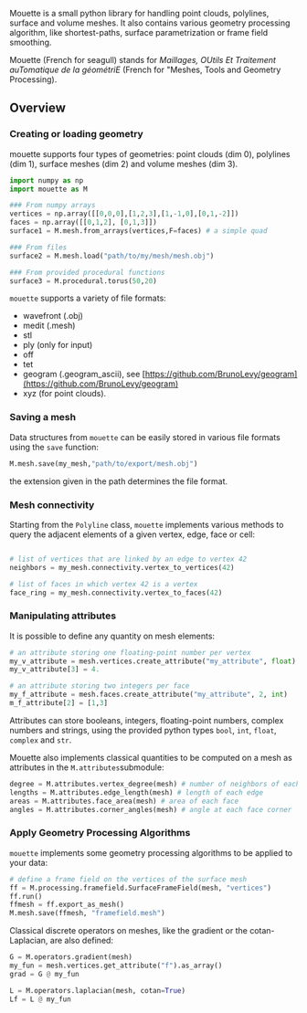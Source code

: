 Mouette is a small python library for handling point clouds, polylines, surface and volume meshes. It also contains various geometry processing algorithm, like shortest-paths,  surface parametrization or frame field smoothing.

Mouette (French for seagull) stands for _Maillages, OUtils Et Traitement auTomatique de la géométriE_ (French for "Meshes, Tools and Geometry Processing).


## Overview

### Creating or loading geometry

mouette supports four types of geometries: point clouds (dim 0), polylines (dim 1), surface meshes (dim 2) and volume meshes (dim 3).


```python
import numpy as np
import mouette as M

### From numpy arrays
vertices = np.array([[0,0,0],[1,2,3],[1,-1,0],[0,1,-2]])
faces = np.array([[0,1,2], [0,1,3]])
surface1 = M.mesh.from_arrays(vertices,F=faces) # a simple quad

### From files
surface2 = M.mesh.load("path/to/my/mesh/mesh.obj")

### From provided procedural functions
surface3 = M.procedural.torus(50,20)
```

`mouette` supports a variety of file formats: 

- wavefront (.obj)
- medit (.mesh)
- stl
- ply (only for input)
- off
- tet
- geogram (.geogram_ascii), see [https://github.com/BrunoLevy/geogram](https://github.com/BrunoLevy/geogram)
- xyz (for point clouds).

### Saving a mesh

Data structures from `mouette` can be easily stored in various file formats using the `save` function:

```python
M.mesh.save(my_mesh,"path/to/export/mesh.obj")
```

the extension given in the path determines the file format.

### Mesh connectivity

Starting from the `Polyline` class, `mouette` implements various methods to query the adjacent elements of a given vertex, edge, face or cell:

```python

# list of vertices that are linked by an edge to vertex 42
neighbors = my_mesh.connectivity.vertex_to_vertices(42) 

# list of faces in which vertex 42 is a vertex
face_ring = my_mesh.connectivity.vertex_to_faces(42) 
```

### Manipulating attributes

It is possible to define any quantity on mesh elements:

```python
# an attribute storing one floating-point number per vertex
my_v_attribute = mesh.vertices.create_attribute("my_attribute", float) 
my_v_attribute[3] = 4.

# an attribute storing two integers per face
my_f_attribute = mesh.faces.create_attribute("my_attribute", 2, int) 
m_f_attribute[2] = [1,3]
```

Attributes can store booleans, integers, floating-point numbers, complex numbers and strings, using the provided python types `bool`, `int`, `float`, `complex` and `str`.

Mouette also implements classical quantities to be computed on a mesh as attributes in the `M.attributes`submodule:

```python
degree = M.attributes.vertex_degree(mesh) # number of neighbors of each vertex
lengths = M.attributes.edge_length(mesh) # length of each edge
areas = M.attributes.face_area(mesh) # area of each face
angles = M.attributes.corner_angles(mesh) # angle at each face corner
```


### Apply Geometry Processing Algorithms

`mouette` implements some geometry processing algorithms to be applied to your data:

```python
# define a frame field on the vertices of the surface mesh
ff = M.processing.framefield.SurfaceFrameField(mesh, "vertices")
ff.run()
ffmesh = ff.export_as_mesh()
M.mesh.save(ffmesh, "framefield.mesh")
```

Classical discrete operators on meshes, like the gradient or the cotan-Laplacian, are also defined:

```python
G = M.operators.gradient(mesh)
my_fun = mesh.vertices.get_attribute("f").as_array()
grad = G @ my_fun

L = M.operators.laplacian(mesh, cotan=True)
Lf = L @ my_fun
```